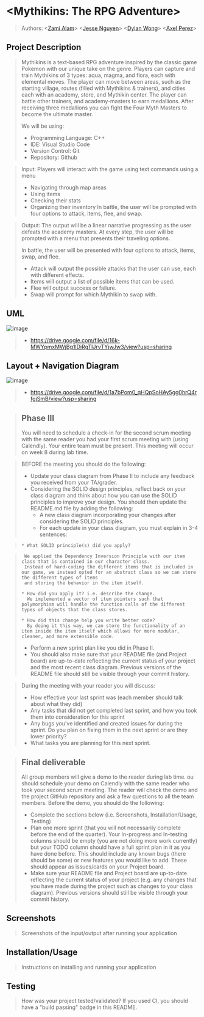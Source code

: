 # \<Mythikins: The RPG Adventure\>
 
 > Authors: \<[Zami Alam](https://github.com/zalam007)\>
 > \<[Jesse Nguyen](https://github.com/madjick1)\>
 > \<[Dylan Wong](https://github.com/dylanwong6605)\>
 > \<[Axel Perez](https://github.com/AxelPere)\>
 >
## Project Description
 > Mythikins is a text-based RPG adventure inspired by the classic game Pokemon with our unique take on the genre. Players can capture and train Mythikins of 3 types: aqua, magma, and flora, each with elemental moves. The player can move between areas, such as the starting 
 village, routes (filled with Mythikins & trainers), and cities each with an academy, store, and Mythikin center. The player can battle other 
 trainers, and academy-masters to earn medallions. After receiving three medallions you can fight the Four Myth Masters to become the ultimate 
 master.
 >
 > 
 >  We will be using: 
 > * Programming Language: C++ 
 > * IDE: Visual Studio Code
 > * Version Control: Git
 > * Repository: Github

 > Input: Players will interact with the game using text commands using a menu
 > * Navigating through map areas 
 > * Using items
 > * Checking their stats
 > * Organizing their inventory
 > In battle, the user will be prompted with four options to attack, items, flee, and swap.

 > Output:  The output will be a linear narrative progressing as the user defeats the academy masters. At every step, the user will be prompted with a menu that presents their traveling options.
>
> In battle, the user will be presented with four options to attack, items, swap, and flee.
 > * Attack will output the possible attacks that the user can use, each with different effects.
 > * Items will output a list of possible items that can be used.
 > * Flee will output success or failure.
 > * Swap will prompt for which Mythikin to swap with.

 ## UML
 ![image](https://github.com/cs100/final-project-zalam007-apere594-jnguy887-dwong133/assets/146038030/200bdec9-e415-45bc-9b85-3dbae2bf84ca)
 > * https://drive.google.com/file/d/16k-MWYpmxMWjBg1lDiRgTIJrvTYjwJw3/view?usp=sharing

 ## Layout + Navigation Diagram
![image](https://github.com/cs100/final-project-zalam007-apere594-jnguy887-dwong133/assets/146377680/3b584628-510a-4e18-966a-ce61cabd387f)
 > * https://drive.google.com/file/d/1a7bPom0_qHQpSoHAy5gg0hrQ4rfgjSmB/view?usp=sharing
 >

 
 > ## Phase III
 > You will need to schedule a check-in for the second scrum meeting with the same reader you had your first scrum meeting with (using Calendly). Your entire team must be present. This meeting will occur on week 8 during lab time.
 
 > BEFORE the meeting you should do the following:
 > * Update your class diagram from Phase II to include any feedback you received from your TA/grader.
 > * Considering the SOLID design principles, reflect back on your class diagram and think about how you can use the SOLID principles to improve your design. You should then update the README.md file by adding the following:
 >   * A new class diagram incorporating your changes after considering the SOLID principles.
 >   * For each update in your class diagram, you must explain in 3-4 sentences:

 >     * What SOLID principle(s) did you apply?

 >      We applied the Dependency Inversion Principle with our item class that is contained in our character class.
 >      Instead of hard-coding the different items that is included in our game, we instead opted for an abstract class so we can store the different types of items
 >      and storing the behavior in the item itself. 
 >
 >     * How did you apply it? i.e. describe the change.
 >       We implemented a vector of item pointers such that polymorphism will handle the function calls of the different types of objects that the class stores.
>       
 >     * How did this change help you write better code?
 >       By doing it this way, we can store the functionality of an item inside the item itself which allows for more modular, cleaner, and more extensible code.
>        
 > * Perform a new sprint plan like you did in Phase II.
 > * You should also make sure that your README file (and Project board) are up-to-date reflecting the current status of your project and the most recent class diagram. Previous versions of the README file should still be visible through your commit history.
 
> During the meeting with your reader you will discuss: 
 > * How effective your last sprint was (each member should talk about what they did)
 > * Any tasks that did not get completed last sprint, and how you took them into consideration for this sprint
 > * Any bugs you've identified and created issues for during the sprint. Do you plan on fixing them in the next sprint or are they lower priority?
 > * What tasks you are planning for this next sprint.

 
 > ## Final deliverable
 > All group members will give a demo to the reader during lab time. ou should schedule your demo on Calendly with the same reader who took your second scrum meeting. The reader will check the demo and the project GitHub repository and ask a few questions to all the team members. 
 > Before the demo, you should do the following:
 > * Complete the sections below (i.e. Screenshots, Installation/Usage, Testing)
 > * Plan one more sprint (that you will not necessarily complete before the end of the quarter). Your In-progress and In-testing columns should be empty (you are not doing more work currently) but your TODO column should have a full sprint plan in it as you have done before. This should include any known bugs (there should be some) or new features you would like to add. These should appear as issues/cards on your Project board.
 > * Make sure your README file and Project board are up-to-date reflecting the current status of your project (e.g. any changes that you have made during the project such as changes to your class diagram). Previous versions should still be visible through your commit history. 
 
 ## Screenshots
 > Screenshots of the input/output after running your application
 ## Installation/Usage
 > Instructions on installing and running your application
 ## Testing
 > How was your project tested/validated? If you used CI, you should have a "build passing" badge in this README.
 
